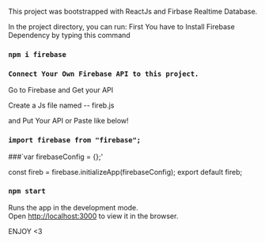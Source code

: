 This project was bootstrapped with ReactJs and Firbase Realtime Database.

In the project directory, you can run:
First You have to Install Firebase Dependency by typing this command

### `npm i firebase`


### `Connect Your Own Firebase API to this project.`

Go to Firebase and Get your API

Create a Js file named -- fireb.js

and Put Your API or Paste like below!
### `import firebase from "firebase";`

###`var firebaseConfig = {<PASTE Your API Object>};'

const fireb = firebase.initializeApp(firebaseConfig);
 export default fireb;


### `npm start`

Runs the app in the development mode.<br />
Open [http://localhost:3000](http://localhost:3000) to view it in the browser.

ENJOY <3
